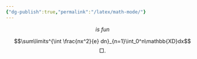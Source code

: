 ```yaml
---
{"dg-publish":true,"permalink":"/latex/math-mode/"}
---
```



$$is\ fun$$


$$\sum\limits^{\int \frac{nx^2}{e} dn}_{n=1}\int_0^n\mathbb{XD}dx$$
$$\Box.$$